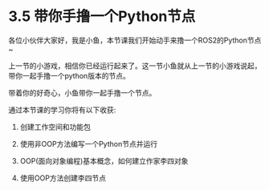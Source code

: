 # 3.5 带你手撸一个Python节点

各位小伙伴大家好，我是小鱼，本节课我们开始动手来撸一个ROS2的Python节点~

上一节的小游戏，相信你已经运行起来了。这一节小鱼就从上一节的小游戏说起，带你一起手撸一个python版本的节点。

带着你的好奇心，小鱼带你一起手撸一个节点。



通过本节课的学习你将有以下收获:

1. 创建工作空间和功能包

2. 使用非OOP方法编写一个Python节点并运行

3. OOP(面向对象编程)基本概念，如何建立作家李四对象

4. 使用OOP方法创建李四节点







